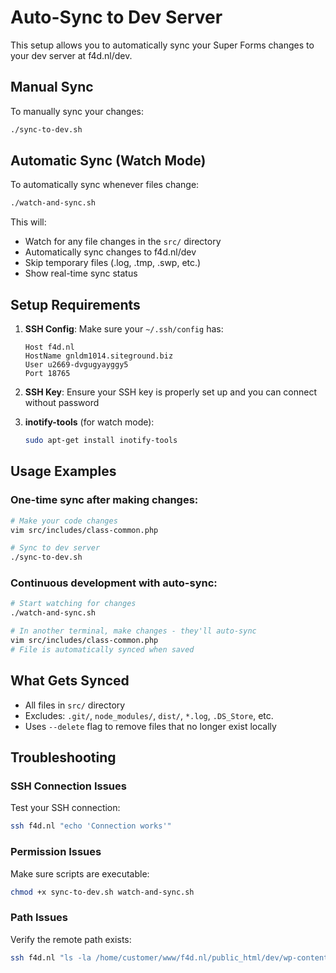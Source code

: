 # Auto-Sync to Dev Server

This setup allows you to automatically sync your Super Forms changes to your dev server at f4d.nl/dev.

## Manual Sync

To manually sync your changes:

```bash
./sync-to-dev.sh
```

## Automatic Sync (Watch Mode)

To automatically sync whenever files change:

```bash
./watch-and-sync.sh
```

This will:
- Watch for any file changes in the `src/` directory
- Automatically sync changes to f4d.nl/dev
- Skip temporary files (.log, .tmp, .swp, etc.)
- Show real-time sync status

## Setup Requirements

1. **SSH Config**: Make sure your `~/.ssh/config` has:
   ```
   Host f4d.nl
   HostName gnldm1014.siteground.biz
   User u2669-dvgugyayggy5
   Port 18765
   ```

2. **SSH Key**: Ensure your SSH key is properly set up and you can connect without password

3. **inotify-tools** (for watch mode):
   ```bash
   sudo apt-get install inotify-tools
   ```

## Usage Examples

### One-time sync after making changes:
```bash
# Make your code changes
vim src/includes/class-common.php

# Sync to dev server
./sync-to-dev.sh
```

### Continuous development with auto-sync:
```bash
# Start watching for changes
./watch-and-sync.sh

# In another terminal, make changes - they'll auto-sync
vim src/includes/class-common.php
# File is automatically synced when saved
```

## What Gets Synced

- All files in `src/` directory
- Excludes: `.git/`, `node_modules/`, `dist/`, `*.log`, `.DS_Store`, etc.
- Uses `--delete` flag to remove files that no longer exist locally

## Troubleshooting

### SSH Connection Issues
Test your SSH connection:
```bash
ssh f4d.nl "echo 'Connection works'"
```

### Permission Issues
Make sure scripts are executable:
```bash
chmod +x sync-to-dev.sh watch-and-sync.sh
```

### Path Issues
Verify the remote path exists:
```bash
ssh f4d.nl "ls -la /home/customer/www/f4d.nl/public_html/dev/wp-content/plugins/"
```